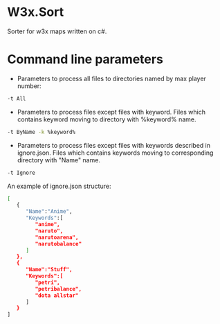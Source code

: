 # W3x.Sort
Sorter for w3x maps written on c#.

# Command line parameters
* Parameters to process all files to directories named by max player number:
```sh
-t All
```
* Parameters to process files except files with keyword. Files which contains keyword moving to directory with %keyword% name.
```sh
-t ByName -k %keyword%
```
* Parameters to process files except files with keywords described in ignore.json. Files which contains keywords moving to corresponding directory with "Name" name.
```sh
-t Ignore
```
An example of ignore.json structure:
```sh
[
   {
      "Name":"Anime",
      "Keywords":[
         "anime",
         "naruto",
         "narutoarena",
         "narutobalance"
      ]
   },
   {
      "Name":"Stuff",
      "Keywords":[
         "petri",
         "petribalance",
         "dota allstar"
      ]
   }
]
```

